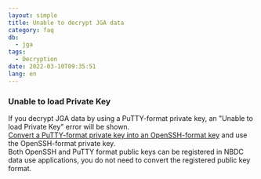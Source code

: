 ```yaml
---
layout: simple
title: Unable to decrypt JGA data
category: faq
db:
  - jga
tags: 
  - Decryption
date: 2022-03-10T09:35:51
lang: en
---
```


### Unable to load Private Key 

If you decrypt JGA data by using a PuTTY-format private key, an "Unable to load Private Key" error will be shown.    
[Convert a PuTTY-format private key into an OpenSSH-format key](account-e.html#convert-private-key) and use the OpenSSH-format private key.  
Both OpenSSH and PuTTY format public keys can be registered in NBDC data use applications, you do not need to convert the registered public key format.

 


